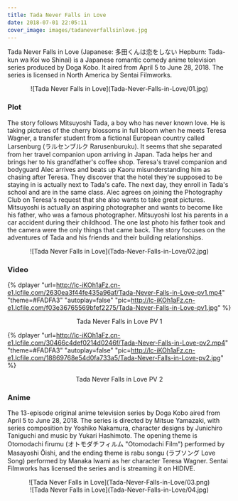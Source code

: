 ```yaml
---
title: Tada Never Falls in Love
date: 2018-07-01 22:05:11
cover_image: images/tadaneverfallsinlove.jpg
---
```

Tada Never Falls in Love (Japanese: 多田くんは恋をしない Hepburn: Tada-kun wa Koi wo Shinai) is a Japanese romantic comedy anime television series produced by Doga Kobo. It aired from April 5 to June 28, 2018. The series is licensed in North America by Sentai Filmworks.

<center>![Tada Never Falls in Love](Tada-Never-Falls-in-Love/01.jpg)</center>

### Plot
The story follows Mitsuyoshi Tada, a boy who has never known love. He is taking pictures of the cherry blossoms in full bloom when he meets Teresa Wagner, a transfer student from a fictional European country called Larsenburg (ラルセンブルク Rarusenburuku). It seems that she separated from her travel companion upon arriving in Japan. Tada helps her and brings her to his grandfather's coffee shop. Teresa's travel companion and bodyguard Alec arrives and beats up Kaoru misunderstanding him as chasing after Teresa. They discover that the hotel they're supposed to be staying in is actually next to Tada's cafe. The next day, they enroll in Tada's school and are in the same class. Alec agrees on joining the Photography Club on Teresa's request that she also wants to take great pictures. Mitsuyoshi is actually an aspiring photographer and wants to become like his father, who was a famous photographer. Mitsuyoshi lost his parents in a car accident during their childhood. The one last photo his father took and the camera were the only things that came back. The story focuses on the adventures of Tada and his friends and their building relationships.

<center>![Tada Never Falls in Love](Tada-Never-Falls-in-Love/02.jpg)</center>

### Video
{% dplayer "url=http://lc-iKOh1aFz.cn-e1.lcfile.com/2630ea3f44fe435a96af/Tada-Never-Falls-in-Love-pv1.mp4"  "theme=#FADFA3" "autoplay=false" "pic=http://lc-iKOh1aFz.cn-e1.lcfile.com/f03e36765569bfef2275/Tada-Never-Falls-in-Love-pv1.jpg" %}
<center>Tada Never Falls in Love PV 1</center>

{% dplayer "url=http://lc-iKOh1aFz.cn-e1.lcfile.com/30466c4def0214d0246f/Tada-Never-Falls-in-Love-pv2.mp4"  "theme=#FADFA3" "autoplay=false" "pic=http://lc-iKOh1aFz.cn-e1.lcfile.com/18869768e54d0fa733a5/Tada-Never-Falls-in-Love-pv2.jpg" %}
<center>Tada Never Falls in Love PV 2</center>

### Anime
The 13-episode original anime television series by Doga Kobo aired from April 5 to June 28, 2018. The series is directed by Mitsue Yamazaki, with series composition by Yoshiko Nakamura, character designs by Junichiro Taniguchi and music by Yukari Hashimoto. The opening theme is Otomodachi firumu (オトモダチフィルム "Otomodachi Film") performed by Masayoshi Ōishi, and the ending theme is rabu songu (ラブソング Love Song) performed by Manaka Iwami as her character Teresa Wagner. Sentai Filmworks has licensed the series and is streaming it on HIDIVE.

<center>![Tada Never Falls in Love](Tada-Never-Falls-in-Love/03.png)</center>

<center>![Tada Never Falls in Love](Tada-Never-Falls-in-Love/04.jpg)</center>